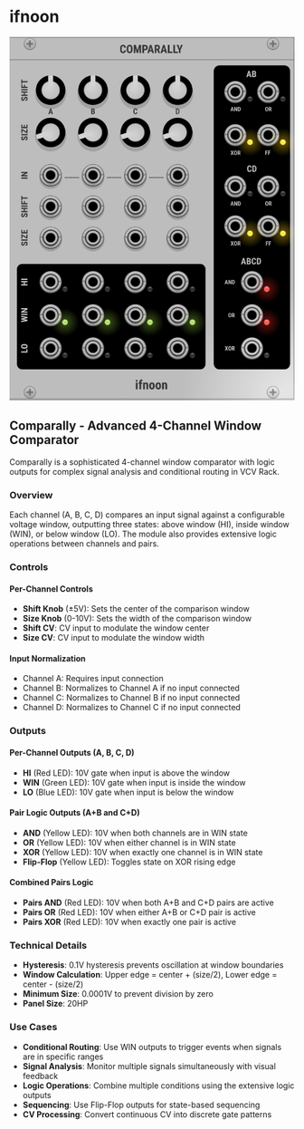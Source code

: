 # ifnoon

![Comparally Module](Comparally.png)

## Comparally - Advanced 4-Channel Window Comparator

Comparally is a sophisticated 4-channel window comparator with logic outputs for complex signal analysis and conditional routing in VCV Rack.

### Overview
Each channel (A, B, C, D) compares an input signal against a configurable voltage window, outputting three states: above window (HI), inside window (WIN), or below window (LO). The module also provides extensive logic operations between channels and pairs.

### Controls

#### Per-Channel Controls
- **Shift Knob** (±5V): Sets the center of the comparison window
- **Size Knob** (0-10V): Sets the width of the comparison window
- **Shift CV**: CV input to modulate the window center
- **Size CV**: CV input to modulate the window width

#### Input Normalization
- Channel A: Requires input connection
- Channel B: Normalizes to Channel A if no input connected
- Channel C: Normalizes to Channel B if no input connected  
- Channel D: Normalizes to Channel C if no input connected

### Outputs

#### Per-Channel Outputs (A, B, C, D)
- **HI** (Red LED): 10V gate when input is above the window
- **WIN** (Green LED): 10V gate when input is inside the window
- **LO** (Blue LED): 10V gate when input is below the window

#### Pair Logic Outputs (A+B and C+D)
- **AND** (Yellow LED): 10V when both channels are in WIN state
- **OR** (Yellow LED): 10V when either channel is in WIN state
- **XOR** (Yellow LED): 10V when exactly one channel is in WIN state
- **Flip-Flop** (Yellow LED): Toggles state on XOR rising edge

#### Combined Pairs Logic
- **Pairs AND** (Red LED): 10V when both A+B and C+D pairs are active
- **Pairs OR** (Red LED): 10V when either A+B or C+D pair is active
- **Pairs XOR** (Red LED): 10V when exactly one pair is active

### Technical Details
- **Hysteresis**: 0.1V hysteresis prevents oscillation at window boundaries
- **Window Calculation**: Upper edge = center + (size/2), Lower edge = center - (size/2)
- **Minimum Size**: 0.0001V to prevent division by zero
- **Panel Size**: 20HP

### Use Cases
- **Conditional Routing**: Use WIN outputs to trigger events when signals are in specific ranges
- **Signal Analysis**: Monitor multiple signals simultaneously with visual feedback
- **Logic Operations**: Combine multiple conditions using the extensive logic outputs
- **Sequencing**: Use Flip-Flop outputs for state-based sequencing
- **CV Processing**: Convert continuous CV into discrete gate patterns
